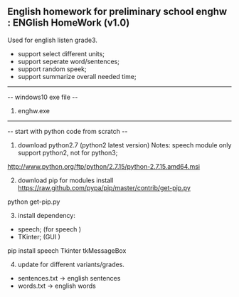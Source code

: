 English homework for preliminary school
enghw : ENGlish HomeWork (v1.0)
---------------------------------
Used for english listen grade3.
- support select different units;
- support seperate word/sentences;
- support random speek;
- support summarize overall needed time;

---------------------------------
-- windows10 exe file --
1. enghw.exe

---------------------------------
-- start with python code from scratch --
1. download python2.7 (python2 latest version)
Notes: speech module only support python2,
not for python3;

http://www.python.org/ftp/python/2.7.15/python-2.7.15.amd64.msi

2. download pip for modules install
https://raw.github.com/pypa/pip/master/contrib/get-pip.py

python get-pip.py

3. install dependency:
- speech; (for speech )
- TKinter; (GUI )

pip install speech Tkinter tkMessageBox
 
4. update for different variants/grades.
- sentences.txt ->  english sentences
- words.txt -> english words

